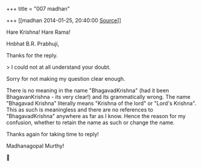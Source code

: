 +++
title = "007 madhan"

+++
[[madhan	2014-01-25, 20:40:00 [Source](https://groups.google.com/g/samskrita/c/uiwBAqymRjw)]]



Hare Krishna! Hare Rama!  
  
Hnbhat B.R. Prabhuji,  
  

Thanks for the reply.

  
  
\> I could not at all understand your doubt.  

Sorry for not making my question clear enough.  
  

There is no meaning in the name "BhagavadKrishna" (had it been BhagavanKrishna - its very clear!) and its grammatically wrong. The name "Bhagavad Krishna" literally means "Krishna of the lord" or "Lord's Krishna". This as such is meaningless and there are no references to "BhagavadKrishna" anywhere as far as I know. Hence the reason for my confusion, whether to retain the name as such or change the name.  
  
Thanks again for taking time to reply!  

Madhanagopal Murthy!  



